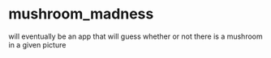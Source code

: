# mushroom_madness
will eventually be an app that will guess whether or not there is a mushroom in a given picture
